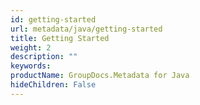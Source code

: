 ```yaml
---
id: getting-started
url: metadata/java/getting-started
title: Getting Started
weight: 2
description: ""
keywords: 
productName: GroupDocs.Metadata for Java
hideChildren: False
---
```

